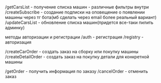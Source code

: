 /getCarsList - получение списка машин - различные фильтры внутри
/createSubscribe - создание подписки на оповещение о появлении машины через тг бота(мб сделать через email более реальный вариант)
/updateCarsList - обновление списка машин(придется все-таки пилить админку)


методы авторизации и регистрации 
/auth - регистрация 
/registry - авторизация


/createCarOrder - создать заказ на сборку или покупку машины
/createDetailOrder - создать заказ на покупку детали для конкретной машины


/getOrder - получить информация по заказу
/cancelOrder - отменить заказ
